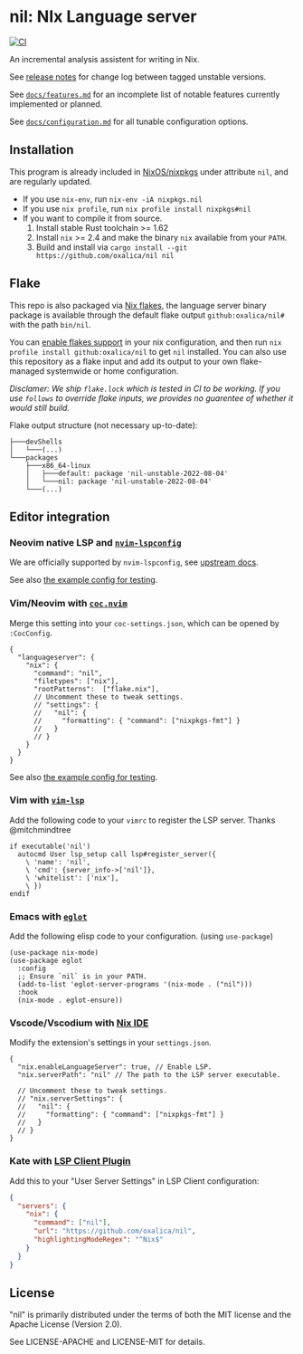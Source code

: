 # nil: NIx Language server

[![CI](https://github.com/oxalica/nil/actions/workflows/ci.yml/badge.svg)](https://github.com/oxalica/nil/actions/workflows/ci.yml)

An incremental analysis assistent for writing in Nix.

See [release notes][releases] for change log between tagged unstable versions.

See [`docs/features.md`](docs/features.md) for an incomplete list of notable features currently
implemented or planned.

See [`docs/configuration.md`](docs/configuration.md) for all tunable configuration options.

[releases]: https://github.com/oxalica/nil/releases

## Installation

This program is already included in [NixOS/nixpkgs][nixpkgs] under attribute `nil`,
and are regularly updated.

[nixpkgs]: https://github.com/NixOS/nixpkgs

- If you use `nix-env`, run `nix-env -iA nixpkgs.nil`
- If you use `nix profile`, run `nix profile install nixpkgs#nil`
- If you want to compile it from source.
  1. Install stable Rust toolchain >= 1.62
  1. Install `nix` >= 2.4 and make the binary `nix` available from your `PATH`.
  1. Build and install via `cargo install --git https://github.com/oxalica/nil nil`

## Flake

This repo is also packaged via [Nix flakes][nix-flakes], the language server binary package is
available through the default flake output `github:oxalica/nil#` with the path `bin/nil`.

You can [enable flakes support][nix-flakes-install] in your nix configuration, and then
run `nix profile install github:oxalica/nil` to get `nil` installed.
You can also use this repository as a flake input and add its output to your own flake-managed
systemwide or home configuration.

*Disclamer: We ship `flake.lock` which is tested in CI to be working. If you use `follows` to
override flake inputs, we provides no guarentee of whether it would still build.*

Flake output structure (not necessary up-to-date):
```
├───devShells
│   └───(...)
└───packages
    ├───x86_64-linux
    │   ├───default: package 'nil-unstable-2022-08-04'
    │   └───nil: package 'nil-unstable-2022-08-04'
    └───(...)
```

[nix-flakes]: https://nixos.wiki/wiki/Flakes
[nix-flakes-install]: https://nixos.wiki/wiki/Flakes#Installing_flakes

## Editor integration

### Neovim native LSP and [`nvim-lspconfig`]

[`nvim-lspconfig`]: https://github.com/neovim/nvim-lspconfig

We are officially supported by `nvim-lspconfig`, see [upstream docs](https://github.com/neovim/nvim-lspconfig/blob/0fafc3ef648bd612757630097c96b725a36a0476/doc/server_configurations.txt#nil_ls).

See also [the example config for testing](dev/nvim-lsp.nix).

### Vim/Neovim with [`coc.nvim`]

[`coc.nvim`]: https://github.com/neoclide/coc.nvim

Merge this setting into your `coc-settings.json`, which can be opened by `:CocConfig`.

```jsonc
{
  "languageserver": {
    "nix": {
      "command": "nil",
      "filetypes": ["nix"],
      "rootPatterns":  ["flake.nix"],
      // Uncomment these to tweak settings.
      // "settings": {
      //   "nil": {
      //     "formatting": { "command": ["nixpkgs-fmt"] }
      //   }
      // }
    }
  }
}
```

See also [the example config for testing](dev/vim-coc.nix).

### Vim with [`vim-lsp`]

[`vim-lsp`]: https://github.com/prabirshrestha/vim-lsp

Add the following code to your `vimrc` to register the LSP server.
Thanks @mitchmindtree

```vim
if executable('nil')
  autocmd User lsp_setup call lsp#register_server({
    \ 'name': 'nil',
    \ 'cmd': {server_info->['nil']},
    \ 'whitelist': ['nix'],
    \ })
endif
```

### Emacs with [`eglot`]

[`eglot`]: https://github.com/joaotavora/eglot

Add the following elisp code to your configuration. (using `use-package`)

```elisp
(use-package nix-mode)
(use-package eglot
  :config
  ;; Ensure `nil` is in your PATH.
  (add-to-list 'eglot-server-programs '(nix-mode . ("nil")))
  :hook
  (nix-mode . eglot-ensure))
```

### Vscode/Vscodium with [Nix IDE]

[Nix IDE]: https://github.com/nix-community/vscode-nix-ide

Modify the extension's settings in your `settings.json`.

```jsonc
{
  "nix.enableLanguageServer": true, // Enable LSP.
  "nix.serverPath": "nil" // The path to the LSP server executable.

  // Uncomment these to tweak settings.
  // "nix.serverSettings": {
  //   "nil": {
  //     "formatting": { "command": ["nixpkgs-fmt"] }
  //   }
  // }
}
```

### Kate with [LSP Client Plugin]

[LSP Client Plugin]: https://docs.kde.org/stable5/en/kate/kate/kate-application-plugin-lspclient.html

Add this to your "User Server Settings" in LSP Client configuration:

```json
{
  "servers": {
    "nix": {
      "command": ["nil"],
      "url": "https://github.com/oxalica/nil",
      "highlightingModeRegex": "^Nix$"
    }
  }
}
```

## License

"nil" is primarily distributed under the terms of both the MIT
license and the Apache License (Version 2.0).

See LICENSE-APACHE and LICENSE-MIT for details.
